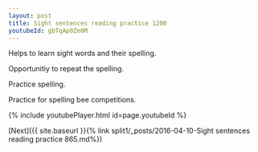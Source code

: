 ```yaml
---
layout: post
title: Sight sentences reading practice 1200
youtubeId: gbTqAp0Ze0M
---
```

 
 
Helps to learn sight words and their spelling.

Opportunitiy to repeat the spelling. 

Practice spelling. 
 
Practice for spelling bee competitions. 
 
{% include youtubePlayer.html id=page.youtubeId %}
 
 

[Next]({{ site.baseurl }}{% link  split1/_posts/2016-04-10-Sight sentences reading practice 865.md%})
 

